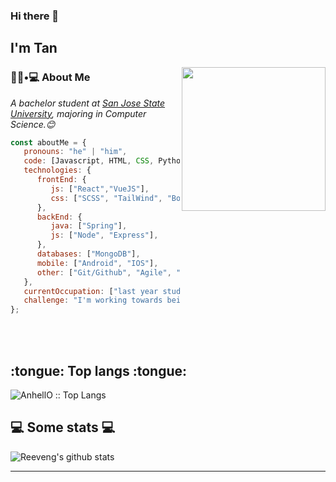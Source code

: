 ### Hi there 👋<h2> I'm Tan</h2>

<img align='right' src="https://https://media.giphy.com/media/L3ESyQ5pFUlHxdrMwh/giphy.gif" width="230">

<h3> 👨🏻•💻 About Me </h3>


<p><em>A bachelor student at <a href="https://www.sjsu.edu/">San Jose State University</a>, majoring in Computer Science.😊</br >
</em></p>


```javascript
const aboutMe = {
   pronouns: "he" | "him", 
   code: [Javascript, HTML, CSS, Python, Java, C++],
   technologies: {
      frontEnd: {
         js: ["React","VueJS"],
         css: ["SCSS", "TailWind", "Bootstrap", "Material UI", "Semantic UI"]
      },
      backEnd: {
         java: ["Spring"],
         js: ["Node", "Express"],
      },
      databases: ["MongoDB"],
      mobile: ["Android", "IOS"],
      other: ["Git/Github", "Agile", "npm", "Figma","Adobe XD"]
   },
   currentOccupation: ["last year student, open for job opportunities"],
   challenge: "I'm working towards being able to run a marathon.",
};
```
</br></br>
<h2> :tongue: Top langs :tongue:</h2>

<p><img src="https://github-readme-stats.vercel.app/api/top-langs/?username=tanhoang14&langs_count=10&theme=tokyonight&layout=compact" alt="AnhellO :: Top Langs" /></p>
<h2>💻 Some stats 💻</h2>

![Reeveng's github stats](https://github-readme-stats.vercel.app/api?username=tanhoang14&show_icons=true&title_color=fff&icon_color=79ff97&text_color=9f9f9f&bg_color=151515)

---


